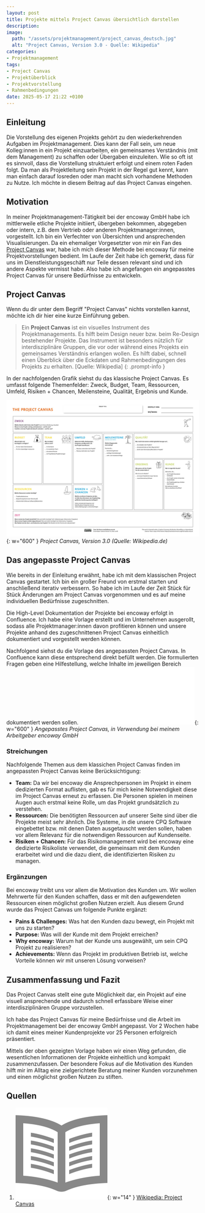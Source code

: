 ```yaml
---
layout: post
title: Projekte mittels Project Canvas übersichtlich darstellen
description: 
image:
  path: "/assets/projektmanagement/project_canvas_deutsch.jpg"
  alt: "Project Canvas, Version 3.0 - Quelle: Wikipedia"
categories:
- Projektmanagement
tags:
- Project Canvas
- Projektüberblick
- Projektvorstellung
- Rahmenbedingungen
date: 2025-05-17 21:22 +0100
---
```

## Einleitung
Die Vorstellung des eigenen Projekts gehört zu den wiederkehrenden Aufgaben im Projektmanagement. Dies kann der Fall sein, um neue Kolleg:innen in ein Projekt einzuarbeiten, ein gemeinsames Verständnis (mit dem Management) zu schaffen oder Übergaben einzuleiten. Wie so oft ist es sinnvoll, dass die Vorstellung struktuiert erfolgt und einem roten Faden folgt. Da man als Projektleitung sein Projekt in der Regel gut kennt, kann man einfach darauf losreden oder man macht sich vorhandene Methoden zu Nutze. Ich möchte in diesem Beitrag auf das Project Canvas eingehen.

## Motivation
In meiner Projektmanagement-Tätigkeit bei der encoway GmbH habe ich mittlerweile etliche Projekte initiiert, übergeben bekommen, abgegeben oder intern, z.B. dem Vertrieb oder anderen Projektmanager:innen, vorgestellt. Ich bin ein Verfechter von Übersichten und ansprechenden Visualisierungen. Da ein ehemaliger Vorgesetzter von mir ein Fan des [Project Canvas](https://de.wikipedia.org/wiki/Project_Canvas) war, habe ich mich dieser Methode bei encoway für meine Projektvorstellungen bedient. Im Laufe der Zeit habe ich gemerkt, dass für uns im Dienstleistungsgeschäft nur Teile dessen relevant sind und ich andere Aspekte vermisst habe. Also habe ich angefangen ein angepasstes Project Canvas für unsere Bedürfnisse zu entwickeln.

## Project Canvas
Wenn du dir unter dem Begriff "Project Canvas" nichts vorstellen kannst, möchte ich dir hier eine kurze Einführung geben.

>Ein **Project Canvas** ist ein visuelles Instrument des Projektmanagements. Es hilft beim Design neuer bzw. beim Re-Design bestehender Projekte. Das Instrument ist besonders nützlich für interdisziplinäre Gruppen, die vor oder während eines Projekts ein gemeinsames Verständnis erlangen wollen. Es hilft dabei, schnell einen Überblick über die Eckdaten und Rahmenbedingungen des Projekts zu erhalten.
[Quelle: Wikipedia]
{: .prompt-info }

In der nachfolgenden Grafik siehst du das klassische Project Canvas. Es umfasst folgende Themenfelder: Zweck, Budget, Team, Ressourcen, Umfeld, Risiken + Chancen, Meilensteine, Qualität, Ergebnis und Kunde.

![Klassisches Project Canvas](/assets/projektmanagement/project_canvas_deutsch.jpg){: w="600" }
_Project Canvas, Version 3.0 (Quelle: Wikipedia.de)_

## Das angepasste Project Canvas
Wie bereits in der Einleitung erwähnt, habe ich mit dem klassischen Project Canvas gestartet. Ich bin ein großer Freund von erstmal starten und anschließend iterativ verbessern. So habe ich im Laufe der Zeit Stück für Stück Änderungen am Project Canvas vorgenommen und es auf meine individuellen Bedürfnisse zugeschnitten.

Die High-Level Dokumentation der Projekte bei encoway erfolgt in Confluence. Ich habe eine Vorlage erstellt und im Unternehmen ausgerollt, sodass alle Projektmanager:innen davon profitieren können und unsere Projekte anhand des zugeschnittenen Project Canvas einheitlich dokumentiert und vorgestellt werden können.

Nachfolgend siehst du die Vorlage des angepassten Project Canvas. In Confluence kann diese entsprechend direkt befüllt werden. Die formulierten Fragen geben eine Hilfestellung, welche Inhalte im jeweiligen Bereich dokumentiert werden sollen.
![Angepasstes Project Canvas](/assets/projektmanagement/project_canvas_custom.pdf){: w="600" }
_Angepasstes Project Canvas, in Verwendung bei meinem Arbeitgeber encoway GmbH_

### Streichungen
Nachfolgende Themen aus dem klassichen Project Canvas finden im angepassten Project Canvas keine Berücksichtigung:
* **Team:** Da wir bei encoway die Ansprechpersonen im Projekt in einem dedizierten Format auflisten, gab es für mich keine Notwendigkeit diese im Project Canvas erneut zu erfassen. Die Personen spielen in meinen Augen auch erstmal keine Rolle, um das Projekt grundsätzlich zu verstehen.
* **Ressourcen:** Die benötigten Ressourcen auf unserer Seite sind über die Projekte meist sehr ähnlich. Die Systeme, in die unsere CPQ Software eingebettet bzw. mit denen Daten ausgetauscht werden sollen, haben vor allem Relevanz für die notwendigen Ressourcen auf Kundenseite. 
* **Risiken + Chancen:** Für das Risikomanagement wird bei encoway eine dedizierte Risikoliste verwendet, die gemeinsam mit dem Kunden erarbeitet wird und die dazu dient, die identifizierten Risiken zu managen.

### Ergänzungen
Bei encoway treibt uns vor allem die Motivation des Kunden um. Wir wollen Mehrwerte für den Kunden schaffen, dass er mit den aufgewendeten Ressourcen einen möglichst großen Nutzen erzielt. Aus diesem Grund wurde das Project Canvas um folgende Punkte ergänzt:

* **Pains & Challenges:** Was hat den Kunden dazu bewegt, ein Projekt mit uns zu starten?
* **Purpose:** Was will der Kunde mit dem Projekt erreichen?
* **Why encoway:** Warum hat der Kunde uns ausgewählt, um sein CPQ Projekt zu realisieren?
* **Achievements:** Wenn das Projekt im produktiven Betrieb ist, welche Vorteile können wir mit unseren Lösung vorweisen?

## Zusammenfassung und Fazit
Das Project Canvas stellt eine gute Möglichkeit dar, ein Projekt auf eine visuell ansprechende und dadurch schnell erfassbare Weise einer interdisziplinären Gruppe vorzustellen. 

Ich habe das Project Canvas für meine Bedürfnisse und die Arbeit im Projektmanagement bei der encoway GmbH angepasst. Vor 2 Wochen habe ich damit eines meiner Kundenprojekte vor 25 Personen erfolgreich präsentiert. 

Mittels der oben gezeigten Vorlage haben wir einen Weg gefunden, die wesentlichen Informationen der Projekte einheitlich und kompakt zusammenzufassen. Der besondere Fokus auf die Motivation des Kunden hilft mir im Alltag eine zielgerichtete Beratung meiner Kunden vorzunehmen und einen möglichst großen Nutzen zu stiften.

## Quellen
1. ![Website](/assets/img/book_888888.png){: w="14" } [Wikipedia: Project Canvas](https://de.wikipedia.org/wiki/Project_Canvas)